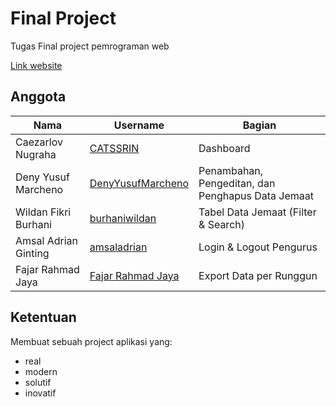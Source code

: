 # Final Project

Tugas Final project pemrograman web

[Link website](https://catssrin.github.io/FP-PemWeb-H/)

##  Anggota

|Nama|Username|Bagian| 
|----|--------|------|
|Caezarlov Nugraha|[CATSSRIN](https://github.com/CATSSRIN)|Dashboard|
|Deny Yusuf Marcheno|[DenyYusufMarcheno](https://github.com/DenyYusufMarcheno)|Penambahan, Pengeditan, dan Penghapus Data Jemaat|
|Wildan Fikri Burhani|[burhaniwildan](https://github.com/burhaniwildan)|Tabel Data Jemaat (Filter & Search)|
|Amsal Adrian Ginting|[amsaladrian](https://github.com/amsaladrian)|Login & Logout Pengurus|
|Fajar Rahmad Jaya|[Fajar Rahmad Jaya](https://github.com/Fajar-RahmadJaya)|Export Data per Runggun|


## Ketentuan
Membuat sebuah project aplikasi yang:
- real 
- modern
- solutif
- inovatif



